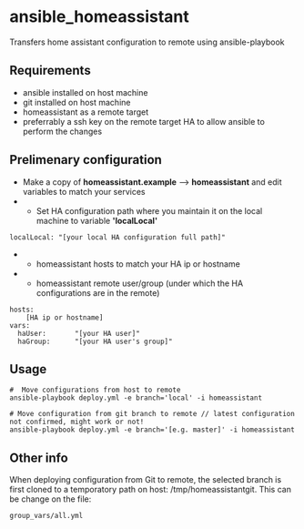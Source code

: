 # ansible_homeassistant
Transfers home assistant configuration to remote using ansible-playbook

## Requirements
* ansible installed on host machine
* git installed on host machine
* homeassistant as a remote target
* preferrably a ssh key on the remote target HA to allow ansible to perform the changes

## Prelimenary configuration
* Make a copy of **homeassistant.example** --> **homeassistant** and edit variables to match your services
* * Set HA configuration path where you maintain it on the local machine to variable  **'localLocal'**
```
localLocal: "[your local HA configuration full path]"
```
* * homeassistant hosts to match your HA ip or hostname
* * homeassistant remote user/group (under which the HA configurations are in the remote)
```
hosts:
    [HA ip or hostname]
vars:
  haUser:       "[your HA user]"
  haGroup:      "[your HA user's group]"
```
## Usage
```
#  Move configurations from host to remote
ansible-playbook deploy.yml -e branch='local' -i homeassistant

# Move configuration from git branch to remote // latest configuration not confirmed, might work or not!
ansible-playbook deploy.yml -e branch='[e.g. master]' -i homeassistant
```

## Other info
When deploying configuration from Git to remote, the selected branch is first cloned to a temporatory path on host: /tmp/homeassistantgit. This can be change on the file:
```
group_vars/all.yml
```
